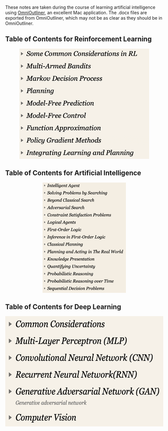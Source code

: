 These notes are taken during the course of learning artificial intelligence using [OmniOutliner](https://www.omnigroup.com/omnioutliner/), an excellent Mac application. The .docx files are exported from OmniOutliner, which may not be as clear as they should be in OmniOutliner.


## Table of Contents for Reinforcement Learning
<p align="center">
<img src="/images/RL.png" alt="Table of Contents for Reinforcement Learning" height="350">
</p>

## Table of Contents for Artificial Intelligence
<p align="center">
<img src="/images/AI.png" alt="Table of Contents for Reinforcement Learning" height="350">
</p>

## Table of Contents for Deep Learning
<p align="center">
<img src="/images/DL.png" alt="Table of Contents for Reinforcement Learning" height="350">
</p>